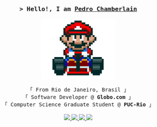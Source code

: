 <!-- Header -->
<h3 align="center">
  <samp>&gt; Hello!, I am
          <b><a href="https://linktr.ee/pedrochamberlain">Pedro Chamberlain</a></b>
  </samp>
</h3>

<!-- Hero -->
<p align="center">
   <img src='https://raw.githubusercontent.com/pedrochamberlain/pedrochamberlain/main/icons/mario_kart.gif' width='200"'>
</p>

<!-- Bio -->
<p align="center">
  <!-- Personal Info -->
  <samp>
    「 From Rio de Janeiro, Brasil 」<br>
    「 Software Developer @<b> Globo.com</b> 」<br>
    「 Computer Science Graduate Student @<b> PUC-Rio</b> 」
  </samp>
  <br><br>
  <!-- Social Media -->
  <!-- Gmail -->
  <a href="mailto:pedrochmatos@gmail.com"> 
    <img src="https://img.shields.io/badge/GMAIL-c14438?style=for-the-badge&logo=Gmail&logoColor=white&link=mailto:pedrochmatos@gmail.com">
  </a>

  <!-- Linkedin -->
  <a href="https://www.linkedin.com/in/pedro-chamberlain-199304167/"> 
    <img src="https://img.shields.io/badge/LinkedIn-0077B5?style=for-the-badge&logo=linkedin&logoColor=white">
  </a>

  <!-- Linktree -->
  <a href="https://linktr.ee/pedrochamberlain"> 
    <img src="https://img.shields.io/badge/linktree-39E09B?style=for-the-badge&logo=linktree&logoColor=white">
  </a>

  <!-- Telegram -->
  <a href="https://t.me/pedrochambie"> 
  <img src="https://img.shields.io/badge/Telegram-2CA5E0?style=for-the-badge&logo=telegram&logoColor=white">
  </a>
</p>
